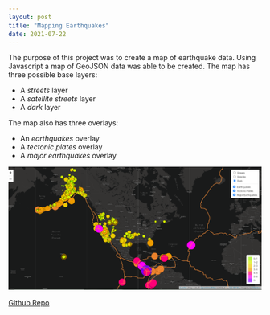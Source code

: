 ```yaml
---
layout: post
title: "Mapping Earthquakes"
date: 2021-07-22
---
```


The purpose of this project was to create a map of earthquake data. Using Javascript a map of GeoJSON data was able to be created. 
The map has three possible base layers:
* A *streets* layer 
* A *satellite streets* layer 
* A *dark* layer 

The map also has three overlays:
* An *earthquakes* overlay 
* A *tectonic plates* overlay 
* A *major earthquakes* overlay

![Final Map](https://github.com/naomishields/Mapping_Earthquakes/blob/main/Resources/final_map.png)


[Github Repo](https://github.com/naomishields/Mapping_Earthquakes)
